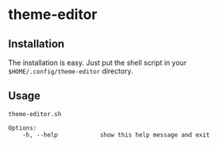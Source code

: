 # theme-editor

## Installation
The installation is easy. Just put the shell script in your ```$HOME/.config/theme-editor``` directory.

## Usage
    theme-editor.sh
 
    Options:
        -h, --help            show this help message and exit